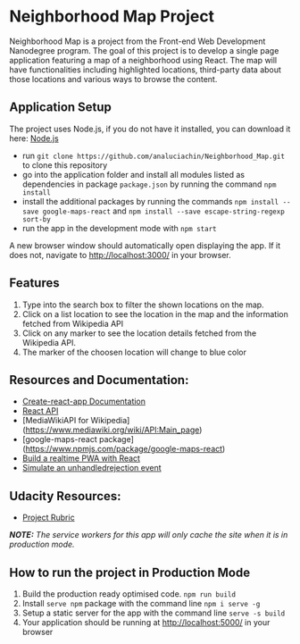 # Neighborhood Map Project

Neighborhood Map is a project from the Front-end Web Development Nanodegree program. The goal of this project is to develop a single page application featuring a map of a neighborhood using React. The map will have functionalities including highlighted locations, third-party data about those locations and various ways to browse the content.

## Application Setup

The project uses Node.js, if you do not have it installed, you can download it here: [Node.js](https://nodejs.org/en/)

* run `git clone https://github.com/analuciachin/Neighborhood_Map.git` to clone this repository 
* go into the application folder and install all modules listed as dependencies in package `package.json` by running the command `npm install`
* install the additional packages by running the commands `npm install --save google-maps-react` and `npm install --save escape-string-regexp sort-by`
* run the app in the development mode with `npm start`

A new browser window should automatically open displaying the app. If it does not, navigate to [http://localhost:3000/](http://localhost:3000/) in your browser.


## Features
1. Type into the search box to filter the shown locations on the map.
2. Click on a list location to see the location in the map and the information fetched from Wikipedia API
3. Click on any marker to see the location details fetched from the Wikipedia API.
4. The marker of the choosen location will change to blue color


## Resources and Documentation:
* [Create-react-app Documentation](https://github.com/facebookincubator/create-react-app)
* [React API](https://facebook.github.io/react/docs/react-api.html)
* [MediaWikiAPI for Wikipedia] (https://www.mediawiki.org/wiki/API:Main_page)
* [google-maps-react package] (https://www.npmjs.com/package/google-maps-react)
* [Build a realtime PWA with React](https://medium.com/front-end-hacking/build-a-realtime-pwa-with-react-99e7b0fd3270)
* [Simulate an unhandledrejection event](http://2ality.com/2016/04/unhandled-rejections.html)


## Udacity Resources:
* [Project Rubric](https://review.udacity.com/#!/rubrics/1351/view)


***NOTE:*** *The service workers for this app will only cache the site when it is in production mode.*

## How to run the project in Production Mode

1. Build the production ready optimised code. `npm run build`
2. Install `serve npm` package with the command line `npm i serve -g`
3. Setup a static server for the app with the command line `serve -s build`
4. Your application should be running at [http://localhost:5000/](http://localhost:5000) in your browser 